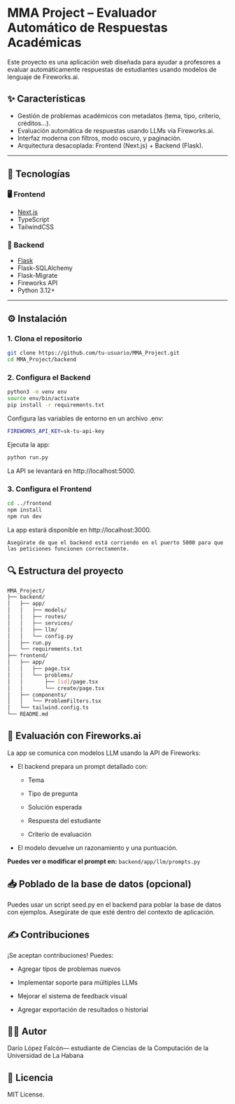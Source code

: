 # MMA Project – Evaluador Automático de Respuestas Académicas

Este proyecto es una aplicación web diseñada para ayudar a profesores a evaluar automáticamente respuestas de estudiantes usando modelos de lenguaje de Fireworks.ai.

## ✨ Características

- Gestión de problemas académicos con metadatos (tema, tipo, criterio, créditos…).
- Evaluación automática de respuestas usando LLMs vía Fireworks.ai.
- Interfaz moderna con filtros, modo oscuro, y paginación.
- Arquitectura desacoplada: Frontend (Next.js) + Backend (Flask).

---

## 🧠 Tecnologías

### 🖥️ Frontend
- [Next.js](https://nextjs.org/)
- TypeScript
- TailwindCSS

### 🧪 Backend
- [Flask](https://flask.palletsprojects.com/)
- Flask-SQLAlchemy
- Flask-Migrate
- Fireworks API
- Python 3.12+

---

## ⚙️ Instalación

### 1. Clona el repositorio

```bash
git clone https://github.com/tu-usuario/MMA_Project.git
cd MMA_Project/backend
```

### 2. Configura el Backend

```bash
python3 -m venv env
source env/bin/activate
pip install -r requirements.txt
```

Configura las variables de entorno en un archivo .env:

```bash
FIREWORKS_API_KEY=sk-tu-api-key
```

Ejecuta la app:

```bash
python run.py
```

La API se levantará en http://localhost:5000.

### 3. Configura el Frontend

```bash
cd ../frontend
npm install
npm run dev
```

La app estará disponible en http://localhost:3000.

    Asegúrate de que el backend está corriendo en el puerto 5000 para que las peticiones funcionen correctamente.

## 🔍 Estructura del proyecto

```bash
MMA_Project/
├── backend/
│   ├── app/
│   │   ├── models/
│   │   ├── routes/
│   │   ├── services/
│   │   ├── llm/
│   │   └── config.py
│   ├── run.py
│   └── requirements.txt
├── frontend/
│   ├── app/
│   │   ├── page.tsx
│   │   └── problems/
│   │       ├── [id]/page.tsx
│   │       └── create/page.tsx
│   ├── components/
│   │   └── ProblemFilters.tsx
│   └── tailwind.config.ts
└── README.md

```

## 🧪 Evaluación con Fireworks.ai

La app se comunica con modelos LLM usando la API de Fireworks:

* El backend prepara un prompt detallado con:

  * Tema

   * Tipo de pregunta

   * Solución esperada

   * Respuesta del estudiante

   * Criterio de evaluación

* El modelo devuelve un razonamiento y una puntuación.

**Puedes ver o modificar el prompt en:**
`backend/app/llm/prompts.py`

## 📥 Poblado de la base de datos (opcional)

Puedes usar un script seed.py en el backend para poblar la base de datos con ejemplos. Asegúrate de que esté dentro del contexto de aplicación.

## ✍️ Contribuciones

¡Se aceptan contribuciones! Puedes:

* Agregar tipos de problemas nuevos

* Implementar soporte para múltiples LLMs

* Mejorar el sistema de feedback visual

* Agregar exportación de resultados o historial

## 🧑‍💻 Autor

Darío López Falcón— estudiante de Ciencias de la Computación de la Universidad de La Habana

## 📄 Licencia

MIT License.